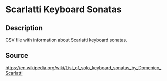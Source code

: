# Scarlatti Keyboard Sonatas

## Description

CSV file with information about Scarlatti keyboard sonatas.

## Source

https://en.wikipedia.org/wiki/List_of_solo_keyboard_sonatas_by_Domenico_Scarlatti
